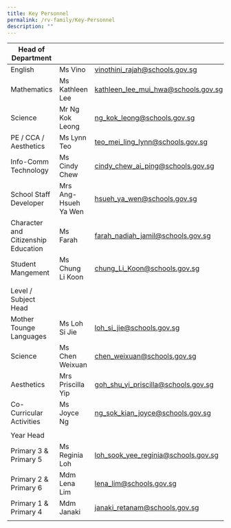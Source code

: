 ```yaml
---
title: Key Personnel
permalink: /rv-family/Key-Personnel
description: ""
---
```

|  Head of Department |   |   |
|---|---|---|
| English     | Ms Vino  | vinothini_rajah@schools.gov.sg |
| Mathematics | Ms Kathleen Lee | kathleen_lee_mui_hwa@schools.gov.sg |
| Science | Mr Ng Kok Leong | ng_kok_leong@schools.gov.sg |
| PE / CCA / Aesthetics | Ms Lynn Teo | teo_mei_ling_lynn@schools.gov.sg |
| Info-Comm Technology | Ms Cindy Chew | cindy_chew_ai_ping@schools.gov.sg  |
| School Staff Developer | Mrs Ang-Hsueh Ya Wen | hsueh_ya_wen@schools.gov.sg  |
| Character and Citizenship Education | Ms Farah | farah_nadiah_jamil@schools.gov.sg  |
| Student Mangement | Ms Chung Li Koon | chung_Li_Koon@schools.gov.sg |
|   |   |   |
| Level / Subject Head  |   |   |
| Mother Tounge Languages | Ms Loh Si Jie  | loh_si_jie@schools.gov.sg  |
| Science | Ms Chen Weixuan | chen_weixuan@schools.gov.sg  |
| Aesthetics  | Mrs Priscilla Yip | goh_shu_yi_priscilla@schools.gov.sg  |
| Co-Curricular Activities | Ms Joyce Ng | ng_sok_kian_joyce@schools.gov.sg  ||   |   |   |
|   |   |   |
| Year Head  |   |   |
| Primary 3 & Primary 5 | Ms Reginia Loh  | loh_sook_yee_reginia@schools.gov.sg  |
| Primary 2 & Primary 6 | Mdm Lena Lim  | lena_lim@schools.gov.sg  |
| Primary 1 & Primary 4 | Mdm Janaki | janaki_retanam@schools.gov.sg  |
|  |  |  |
